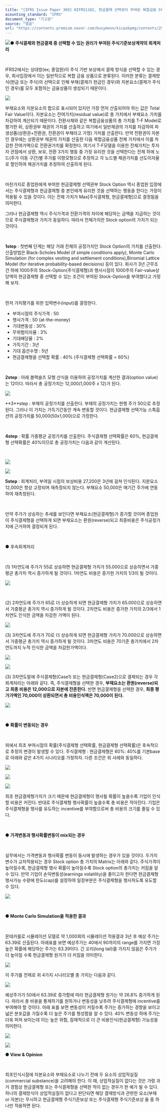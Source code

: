 ```yaml
---
title: "[IFRS Issue Paper 369] KIFRS1102, 현금결제 선택권이 부여된 복합금융 Stock-Option회계처리"
acounting_standard: "IFRS"
document_type: "기고문"
source: "엘곰"
url: "https://contents.premium.naver.com/busymoon/kicpakpmg/contents/250209162143009ub"
---
```

![](https://n2.news.naver.com/l.gif?type=content)**● 주식결제와 현금결제 중 선택할 수 있는 권리가 부여된 주식기준보상계약의 회계처리**

​

IFRS2에서는 상대방(ex; 종업원)이 주식 기반 보상에서 결제 방식을 선택할 수 있는 경우, 회사입장에서 이는 일반적으로 복합 금융 상품으로 분류된다. 이러한 분류는 결제방식(현금 또는 주식)의 선택으로 인해 부채(결제가 현금인 경우)와 자본요소(결제가 주식인 경우)를 모두 포함하는 금융상품이 생성되기 때문이다.

![](https://scs-phinf.pstatic.net/MjAyNTAyMDlfMTcx/MDAxNzM5MDgxODA2MDA1.ipaXvfElb0Z1ogbZk5VTT_MJS5xWnfpU8YBPFLhJYaQg.5rm3zfq9ipHHbMfXaGBqNn_hQuIeYfIdAp5qFXBp4akg.PNG/image.png?type=w800)

부채요소와 지분요소의 합으로 표시되어 있지만 가장 먼저 산출되어야 하는 값은 Total Fair Value이다. 자본요소는 잔여가치(residual value)로 총 가치에서 부채요소 가치를 차감하여 계산되기 때문이다. 전환사채와 같은 복합금융상품의 총 가치를 T-F Model로 평가한 뒤, 상환권부 채권의 가치를 산출하고 여기에서 일반채권의 가치를 차감하여 파생상품(상환권+전환권, 전환권이 부채라고 가정) 가치를 산출한다. 만약 전환권이 자본인 경우에는 상환권부 채권의 가치를 산출한 다음 복합금융상품 전체 가치에서 이를 차감한 잔여가액으로 전환권가치를 확정한다. 여기서 T-F모델을 이용한 전체가치는 투자자 관점에서 상환, 보유, 전환 3가지 행동 중 가장 유리한 것을 선택한다는 전제 하에 노드(주가 이동 구간)별 주가를 이항모형으로 추정하고 각 노드별 채권가치를 선도이자율로 할인하여 채권가치를 추정하여 산출하게 된다.

​

마찬가지로 종업원에게 부여한 현금결제형 선택권부 Stock Option 역시 종업원 입장에서는 주식결제형과 현금결제형 중 본인에게 유리한 것을 선택하는 행동을 한다는 가정이 적용될 수 있을 것이다. 이는 전체 가치가 Max\[주식결제형, 현금결제형\]으로 결정됨을 의미한다.

그러나 현금결제형 역시 주식가격과 전환가격의 차이에 해당하는 금액을 지급하는 것이므로 주식결제형과 가치가 동일하다. 따라서 전체가치란 Stock option의 가치가 되는 것이다.

​

**1step** : 첫번째 단계는 해당 거래 전체의 공정가치인 Stock Option의 가치를 산출한다. 산출방법은 Black-Scholes Model (if simple conditions apply), Monte Carlo Simulation (for complex vesting and settlement conditions),Binomial Lattice Model (for iterative probability-based decisions) 등이 있다. 회사가 3년 근무조건 하에 1000주의 Stock-Option(주식결제형)과 행사시점의 1000주의 Fair-value상당액의 현금결제형 중 선택할 수 있는 조건이 부여된 Stock-Option을 부여했다고 가정해 보자.

​

먼저 가치평가를 위한 입력변수(input)를 결정한다.

- 부여시점의 주식가격 : 50
- 행사가격 : 50 (at-the-money)
- 기대변동성 : 30%
- 무위험이자율 : 3%
- 기대배당율 : 2%
- 가득기간 : 3년
- 기대 옵션수명 : 5년
- 현금결제형을 선택할 확률 : 40% (주식결제형 선택확률 = 60%)

​

**2step** : 아래 블랙숄즈 모형 산식을 이용하여 공정가치를 계산한 결과(option value)는 12이다. 따라서 총 공정가치는 12,000(1,000주 x 12)가 된다.

![](https://scs-phinf.pstatic.net/MjAyNTAyMTBfMjAw/MDAxNzM5MTUyNzg5MTI5.6aKlibSFNGWVdt1nMHX268MJC80JilHUj--xnX3sQqwg.MYsPz2wl5qmC5dxZwqtgkVO8FLWSw4KjtJam4eYA7R4g.PNG/image.png?type=w800)

**3​**step : 부채의 공정가치를 산출한다. 부채의 공정가치는 현행 주가 50으로 추정된다. 그러나 이 가치는 가득기간동안 계속 변동할 것이다. 현금결제형 선택가능 스톡옵션의 공정가치를 50,000(50x1,000)으로 가정한다.

​

**4step** : 확률 가중평균 공정가치를 산출한다. 주식결제형 선택확률은 60%, 현금결제형 선택확률은 40%이므로 총 공정가치는 다음과 같이 계산된다.

​

![](https://scs-phinf.pstatic.net/MjAyNTAyMTBfOCAg/MDAxNzM5MTUzMzA3MDM2.Iaj9GBxpx7AvvDUtdpvyVVmZy6elpq1yTonHX9lJhAcg.Ao5qos4joiNK1_eVfXikTCiiJwiZI1Ve8xLLXt6Xb0Ag.PNG/image.png?type=w800)

![](https://scs-phinf.pstatic.net/MjAyNTAyMTBfMTkw/MDAxNzM5MTUzNTM1NDc1.ag7K1KKe9j3zWuDAr4zkThK5YJ0S2jEUBo5f2Y5HOyUg.fMz1HrBGXjEbKPNJthVGasgd2vCCb3HoBq3mQb2L13og.PNG/image.png?type=w800)

**5step** : 회계처리, 부여일 시점의 보상비용 27,200은 3년에 걸쳐 인식된다. 지분요소 12,000은 항상 고정되며 재측정되지 않는다. 부채요소 50,000은 매기간 주가에 연동하여 재측정된다.

​

만약 주가가 상승하는 추세를 보인다면 부채요소(현금결제형)가 증가할 것이며 종업원이 주식결제형을 선택하게 되면 부채요소는 환원(reverse)되고 최종비용은 주식공정가치에 근거하여 결정되게 된다.

​

● 후속회계처리

​

(1) 1차연도에 주가가 55로 상승하면 현금결제형 가치가 55.000으로 상승하면서 가중평균 총가치 역시 증가하게 될 것이다. 1차연도 비용은 증가한 가치의 1/3이 될 것이다.

![](https://scs-phinf.pstatic.net/MjAyNTAyMTBfMTYy/MDAxNzM5MTUzNTkyMjkz.aJTJoutcTTKY-5A2Pv9IiT58-vhHr6PvipQOY8ebf3Eg.dKk65ND0utnEgR86-g5WWBwDp_Zw8H9WqHXljLKpgoEg.PNG/image.png?type=w800)

​

(2) 2차연도에 주가가 65로 더 상승하게 되면 현금결제형 가치가 65.000으로 상승하면서 가중평균 총가치 역시 증가하게 될 것이다. 2차연도 비용은 증가한 가치의 2/3에서 1차연도 인식한 금액을 차감한 가액이 된다.

![](https://scs-phinf.pstatic.net/MjAyNTAyMTBfNjkg/MDAxNzM5MTUzNzEwMTE1.jRWV14g-7LTKHwwgwaRPPYTS5VRHAe6b8aQbviAL3Dwg.Pr38F2SEsvmne995-5INeWJQC7Q_tdAwBtw6ocG9gUgg.PNG/image.png?type=w800)

(3) 3차연도에 주가가 70로 더 상승하게 되면 현금결제형 가치가 70.000으로 상승하면서 가중평균 총가치 역시 증가하게 될 것이다. 3차연도 비용은 70기준 총가치에서 2차연도까지 누적 인식한 금액을 차감한가액이다.

![](https://scs-phinf.pstatic.net/MjAyNTAyMTBfNDQg/MDAxNzM5MTUzNzc4Mjc4.GMJQY9AHgi5n19kienoDfLU_jOmpHWP-jEe2JNcouHQg.4li7fm3EtXxM4o5skZ9AL2hqUKqgWn2iG18ZVOR5_Fcg.PNG/image.png?type=w800)

![](https://scs-phinf.pstatic.net/MjAyNTAyMTBfMjYy/MDAxNzM5MTUzOTg5ODE0.hRkhAAcMnlkuQ3Wxwp9OzsBC59tcJ3-yBcGR2fe2vGgg.osRCnKJv8dJ7oitSUTFfQkA6Ii1DT9TPkGgG_mVYDY4g.PNG/image.png?type=w800)

(3) 3차연도말에 주식결제형(Case1) 또는 현금결제형(Case2)으로 결제되는 경우 각 회계처리는 아래와 같다. 즉, 주식결제형을 선택한 경우, **부채요소는 환원(reverse)되고 최종 비용은 12,000으로 자본에 잔존한다.** 반면 현금결제형을 선택한 경우, **최종 평가가액인 70,000이 상환되면서 총 비용인식액은 70,000이 된다.**

![](https://scs-phinf.pstatic.net/MjAyNTAyMTBfMTIx/MDAxNzM5MTUzODQ0MzM4.7vWSGvbItitKOwY0YnNADZ-8-rCnZcBuk2sDco8h2nog.1UVHiYFV0XG0GsFfJbxtjyLNAP7uSdVPYvSlbCmTpsYg.PNG/image.png?type=w800)

**​**

**● 확률이 변동되는 경우**

**​**

위에서 최초 부여시점의 확률(주식결제형 선택확률, 현금결제형 선택확률)은 후속적으로 추정의 변경이 발생할 수 있다. 주식결제형 : 현금결제형은 60%: 40%를 기본base로 아래와 같은 4가지 시나리오를 가정하자. 다른 조건은 위 사례와 동일하다.

![](https://scs-phinf.pstatic.net/MjAyNTAyMTBfNTEg/MDAxNzM5MTU0OTg3NzEy.gsA21eK5rUZwqHzIARvWOUz1MskwWJqjLaykkrssGNAg.EJpGuDtk1OixTLhw-ZbwL_mD7TnbFnyELhN22uxTTSEg.PNG/image.png?type=w800)

![](https://scs-phinf.pstatic.net/MjAyNTAyMTBfMjI4/MDAxNzM5MTU1MDE2NDAx.TXOykE-u1d5A5irqpmYOnc1iuS0LW8cuTAW2TNYrzuYg.HAvqCTgLhohxhfVReXv4ja59DBqBtpXPE-j5cvn7ozYg.PNG/image.png?type=w800)

![](https://scs-phinf.pstatic.net/MjAyNTAyMTBfMjkw/MDAxNzM5MTU1MTYxNDk1.8GwZPoZi4h9RyXYuK9v8BYjdCo12flGk2sF_LgtsKJ4g.OYiVEPbIbL6artC75O5tYYBjV-x8jHXV9lOhZCrRvIQg.PNG/image.png?type=w800)

최초 현금결제형가치가 크기 때문에 현금결제형이 행사될 확률이 높을수록 기업이 인식할 비용은 커진다. 반대로 주식결제형 행사확률이 높을수록 총 비용은 작아진다. 기업은 주식결제형을 행사를 유도하는 incentive를 부여함으로써 총 비용의 크기를 줄일 수 있다.

​

**● 가격변동과 행사확률변동이 mix되는 경우**

**​**

실무에서는 가격변동과 행사확률 변동이 동시에 발생하는 경우가 있을 것이다. 두가지 변수가 교차적용되는 경우 Stock option 총 가치의 Matrix는 아래와 같다. 주식가격이 높아질수록, 현금결제형 행사 확률이 높아질수록 Stock option의 총가치는 커짐을 알 수 있다. 만약 기업이 손익변동성(earnings volatility)을 줄이고자 한다면 현금결제형 행사가능 수량에 한도(cap)를 설정하여 일정부분은 주식결제형을 행사하도록 유도할 수 있다.

![](https://scs-phinf.pstatic.net/MjAyNTAyMTBfMjY4/MDAxNzM5MTU1NDI2MDM5.YdT4x7LQgnvFKESHEsQq5_jtSpP5jTAs8NdXbfJBmdYg.J8mrNMwj_wf34aL8hbNuMRm-r3SHNmswWzl-01f9xtUg.PNG/image.png?type=w800)

​

**● Monte Carlo Simulation을 적용한 결과**

**​**

몬테카를로 시뮬레이션 모델로 약 1,000회의 시뮬레이션 적용결과 3년 후 예상 주가는 63.39로 산출된다. 아래표를 보면 예상주가는 40에서 90까지의 range를 가지면 가장 높은 확률에 해당하는 주가는 63.39이다. 긴 꼬리(long tail)를 가지지 않음은 주가가 더 높아질 수록 현금결제형 원가가 더 커짐을 의미한다.

![](https://scs-phinf.pstatic.net/MjAyNTAyMTBfMTUg/MDAxNzM5MTU1OTg0MjM2.VEpYFjdYL8_IMR89bGuqUIU0m3_t0t8sls39sOjz728g.UtGbDjT4U1j7QpiEVTwj0mzzAxcvKMBAKf66cd8lUmIg.PNG/image.png?type=w800)

이 주가를 전제로 위 4가지 시나리오별 총 가치는 다음과 같다.

![](https://scs-phinf.pstatic.net/MjAyNTAyMTBfNzMg/MDAxNzM5MTU1ODQ4ODg5.lu8pQThgbMOk-RWCUGO78-gC4sre3XMnynBgIdD-idUg.kzKf9yKuxmjXSLAQZ4WjFTnDpX6AHSj-2SuS8vjgFfQg.PNG/image.png?type=w800)

예상주가가 50에서 63.39로 증가함에 따라 현금결제형 원가는 약 26.8% 증가하게 된다. 따라서 총 비용을 통제하기를 원하거나 변동성을 낮추려 주식결제형에 incentive를 부여해야 할 것이다. 아래 표를 보면 변동성이 커질수록 주가는 증가하는 경향을 보이고 넓은 분포값을 가질수록 더 높은 주가를 형성함을 알 수 있다. 40% 변동성 하에 주가는 더욱 퍼져 보이는데 이는 높은 위험, 잠재적으로 더 큰 비용인식(현금결제형) 가능성을 의미한다.

![](https://scs-phinf.pstatic.net/MjAyNTAyMTBfMTMy/MDAxNzM5MTU2MjA3OTM5.kg-U0SLf4UXxYk7gSrH6Jw5NyxubOo3TuYJZYS2EtDAg.7QcgCr2QqZq-awWkc1PTUMeOzPpz3F0q-tUxvn71Tt4g.PNG/image.png?type=w800)

![](https://scs-phinf.pstatic.net/MjAyNTAyMTBfMTU2/MDAxNzM5MTU2MjQyMzc3._kaH11QnVTfFZPpKIa_sQeHFv2hhTPIlyGTMIOEo9jYg.NCIMa0WtTaPBouemDJaxNaV92zBQCJehWCVW0879COwg.PNG/image.png?type=w800)

**● View & Opinion**

​

최초인식시점에 자본요소와 부채요소로 나누기 전에 두 요소의 상업적실질(commercial substance)을 고려해야 한다. 이 때, 상업적실질이 없다는 것은 가령 과거 경험상 현금결제형 또는 주식결제형을 선택한 적이 없는 경우가 한 예가 될 수 있다. 하나의 결제방식이 상업적실질이 없다고 판단되면 해당 결제방식과 관련한 요소(부채 or 자본)는 무시하고 현금결제형 주식기준보상 또는 주식결제형 주식기준보상 둘 중 하나만 적용하면 된다.

​